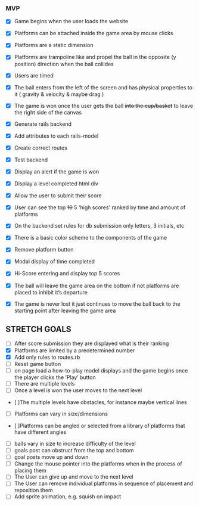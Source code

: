 ### MVP
- [x] Game begins when the user loads the website
- [x] Platforms can be attached inside the game area by mouse clicks
- [x] Platforms are a static dimension
- [x] Platforms are trampoline like and propel the ball in the opposite (y position) direction when the ball collides
- [x] Users are timed
- [x] The ball enters from the left of the screen and has physical properties to it ( gravity & velocity & maybe drag )
- [x] The game is won once the user gets the ball ~~into the cup/basket~~  to leave the right side of the canvas
- [x] Generate rails backend
- [x] Add attributes to each rails-model
- [x] Create correct routes
- [x] Test backend

- [x] Display an alert if the game is won
- [x] Display a level completed html div
- [x] Allow the user to submit their score
- [x] User can see the top ~~10~~ 5 'high scores' ranked by time and amount of platforms
- [x] On the backend set rules for db submission only letters, 3 initials, etc
- [x] There is a basic color scheme to the components of the game
- [x] Remove platform button
- [x] Modal display of time completed
- [x] Hi-Score entering and display top 5 scores
- [x] The ball will leave the game area on the bottom if not platforms are placed to inhibit it’s departure
- [x] The game is never lost it just continues to move the ball back to the starting point after leaving the game area

## STRETCH GOALS
- [ ] After score submission they are displayed what is their ranking
- [x] Platforms are limited by a predetermined number
- [x] Add only rules to routes.rb
- [ ] Reset game button
- [ ] on page load a how-to-play model displays and the game begins once the player clicks the ‘Play’ button
- [ ] There are multiple levels
- [ ] Once a level is won the user moves to the next level
- [ ]The multiple levels have obstacles, for instance maybe vertical lines
- [ ] Platforms can vary in size/dimensions
- [ ]Platforms can be angled or selected from a library of platforms that have different angles
- [ ] balls vary in size to increase difficulty of the level
- [ ] goals post can obstruct from the top and bottom
- [ ] goal posts move up and down
- [ ] Change the mouse pointer into the platforms when in the process of placing them
- [ ] The User can give up and move to the next level
- [ ] The User can remove individual platforms in sequence of placement and reposition them
- [ ] Add sprite animation, e.g. squish on impact
